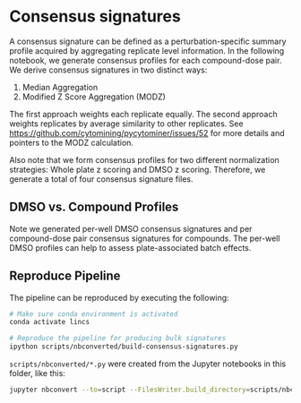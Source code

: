 # Consensus signatures

A consensus signature can be defined as a perturbation-specific summary profile acquired by aggregating replicate level information.
In the following notebook, we generate consensus profiles for each compound-dose pair.
We derive consensus signatures in two distinct ways:

1. Median Aggregation
2. Modified Z Score Aggregation (MODZ)

The first approach weights each replicate equally.
The second approach weights replicates by average similarity to other replicates.
See https://github.com/cytomining/pycytominer/issues/52 for more details and pointers to the MODZ calculation.

Also note that we form consensus profiles for two different normalization strategies: Whole plate z scoring and DMSO z scoring.
Therefore, we generate a total of four consensus signature files.

## DMSO vs. Compound Profiles

Note we generated per-well DMSO consensus signatures and per compound-dose pair consensus signatures for compounds.
The per-well DMSO profiles can help to assess plate-associated batch effects.

## Reproduce Pipeline

The pipeline can be reproduced by executing the following:

```bash
# Make sure conda environment is activated
conda activate lincs

# Reproduce the pipeline for producing bulk signatures
ipython scripts/nbconverted/build-consensus-signatures.py
```

`scripts/nbconverted/*.py` were created from the Jupyter notebooks in this folder, like this:

```sh
jupyter nbconvert --to=script --FilesWriter.build_directory=scripts/nbconverted *.ipynb
```
